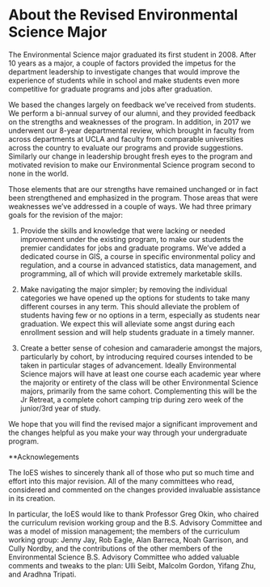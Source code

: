 # About the Revised Environmental Science Major

The Environmental Science major graduated its first student in 2008. After 10 years as a major, a couple of factors provided the impetus for the department leadership to investigate changes that would improve the experience of students while in school and make students even more competitive for graduate programs and jobs after graduation. 

We based the changes largely on feedback we’ve received from students. We perform a bi-annual survey of our alumni, and they provided feedback on the strengths and weaknesses of the program. In addition, in 2017 we underwent our 8-year departmental review, which brought in faculty from across departments at UCLA and faculty from comparable universities across the country to evaluate our programs and provide suggestions. Similarly our change in leadership brought fresh eyes to the program and motivated revision to make our Environmental Science program second to none in the world. 

Those elements that are our strengths have remained unchanged or in fact been strengthened and emphasized in the program. Those areas that were weaknesses we’ve addressed in a couple of ways. We had three primary goals for the revision of the major:

1.	Provide the skills and knowledge that were lacking or needed improvement under the existing program, to make our students the premier candidates for jobs and graduate programs. We’ve added a dedicated course in GIS, a course in specific environmental policy and regulation, and a course in advanced statistics, data management, and programming, all of which will provide extremely marketable skills. 

2.	Make navigating the major simpler; by removing the individual categories we have opened up the options for students to take many different courses in any term. This should alleviate the problem of students having few or no options in a term, especially as students near graduation. We expect this will alleviate some angst during each enrollment session and will help students graduate in a timely manner. 

3.	Create a better sense of cohesion and camaraderie amongst the majors, particularly by cohort, by introducing required courses intended to be taken in particular stages of advancement. Ideally Environmental Science majors will have at least one course each academic year where the majority or entirety of the class will be other Environmental Science majors, primarily from the same cohort. Complementing this will be the Jr Retreat, a complete cohort camping trip during zero week of the junior/3rd year of study. 

We hope that you will find the revised major a significant improvement and the changes helpful as you make your way through your undergraduate program. 

**Acknowlegements

The IoES wishes to sincerely thank all of those who put so much time and effort into this major revision. All of the many committees who read, considered and commented on the changes provided invaluable assistance in its creation. 

In particular, the IoES would like to thank Professor Greg Okin, who chaired the curriculum revision working group and the B.S. Advisory Committee and was a model of mission management; the members of the curriculum working group: Jenny Jay, Rob Eagle, Alan Barreca, Noah Garrison, and Cully Nordby, and the contributions of the other members of the Environmental Science B.S. Advisory Committee who added valuable comments and tweaks to the plan: Ulli Seibt, Malcolm Gordon, Yifang Zhu, and Aradhna Tripati. 
